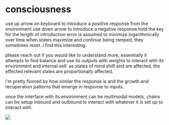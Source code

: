 # consciousness

use up arrow on keyboard to introduce a positive response from the environment
use down arrow to introduce a negative response
hold the key for the length of introduction
error is assumed to minimize logarithmically over time
when states maximize and continue being ramped, they sometimes reset.  i find this interesting.

please reach out if you would like to understand more, essentially it attempts to find balance and use its outputs with weights to interact with its environment and internal self.  as states of mind shift and are affected, the effected relevant states are proportionally affected.

i'm pretty floored by how similar the response is and the growth and recuperation patterns that emerge in response to inputs.

once the interface with its environment can be multimodal models, chains can be setup inbound and outbound to interact with whatever it is set up to interact with.

![](https://github.com/irvineAlgotrading/consciousness/blob/main/readme.gif)
